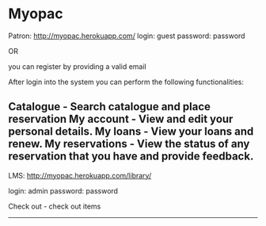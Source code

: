 
Myopac
====================

Patron: http://myopac.herokuapp.com/
login: guest
password: password

OR

you can register by providing a valid email

After login into the system you can perform the following functionalities:

Catalogue - Search catalogue and place reservation
My account - View and edit your personal details.
My loans  - View your loans and renew.
My reservations - View the status of any reservation that you have and provide feedback.
------------------------------------


LMS: http://myopac.herokuapp.com/library/

login: admin
password: password

Check out - check out items

-------------------------------------



